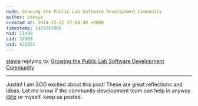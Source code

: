 ```yaml
---
node: Growing the Public Lab Software Development Community
author: stevie
created_at: 2014-12-22 17:04:48 +0000
timestamp: 1419267888
nid: 11490
cid: 10989
uid: 422561
---
```




[stevie](../profile/stevie) replying to: [Growing the Public Lab Software Development Community](../notes/justinmanley/12-21-2014/growing-the-public-lab-software-development-community)

----
Justin! I am SOO excited about this post! These are great reflections and ideas. Let me know if the community development team can help in anyway [@liz](/profile/liz) or myself. keep us posted. 